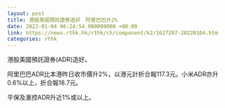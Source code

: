 ```yaml
---
layout: post
title: 港股美國預託證券造好　阿里巴巴升2%
date: 2022-01-04 06:24:54.000000000 +08:00
link: https://news.rthk.hk/rthk/ch/component/k2/1627207-20220104.htm
categories: rthk
---
```


港股美國預託證券(ADR)造好。

阿里巴巴ADR比本港昨日收市價升2%，以港元計折合報117.3元。小米ADR亦升0.6%以上，折合報18.7元。

平保及滙控ADR升近1%或以上。

